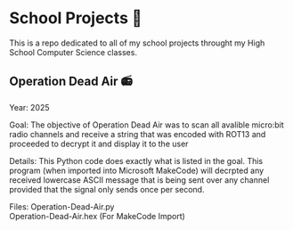 # School Projects 🏫
This is a repo dedicated to all of my school projects throught my High School Computer Science classes.

## Operation Dead Air  📻

Year: 2025

Goal: The objective of Operation Dead Air was to scan all avalible micro:bit radio channels and receive a string that was encoded with ROT13 and proceeded to decrypt it and display it to the user

Details: This Python code does exactly what is listed in the goal. This program (when imported into Microsoft MakeCode) will decrpted any received lowercase ASCII message that is being sent over any channel provided that the signal only sends once per second.

Files: Operation-Dead-Air.py\
Operation-Dead-Air.hex (For MakeCode Import)
